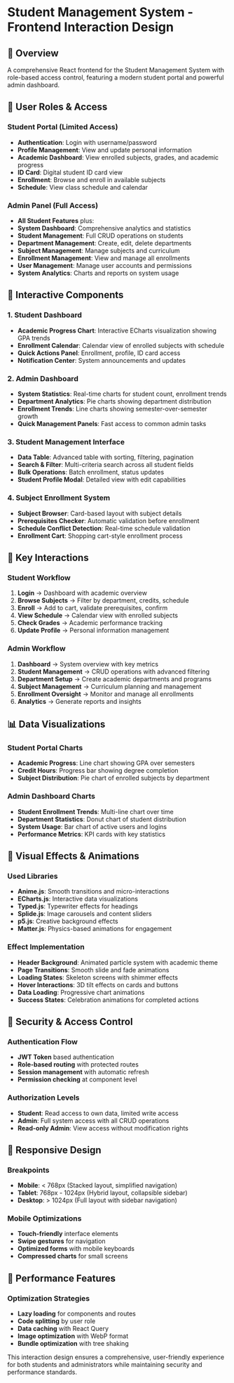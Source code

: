 # Student Management System - Frontend Interaction Design

## 🎯 Overview
A comprehensive React frontend for the Student Management System with role-based access control, featuring a modern student portal and powerful admin dashboard.

## 👥 User Roles & Access

### Student Portal (Limited Access)
- **Authentication**: Login with username/password
- **Profile Management**: View and update personal information
- **Academic Dashboard**: View enrolled subjects, grades, and academic progress
- **ID Card**: Digital student ID card view
- **Enrollment**: Browse and enroll in available subjects
- **Schedule**: View class schedule and calendar

### Admin Panel (Full Access)
- **All Student Features** plus:
- **System Dashboard**: Comprehensive analytics and statistics
- **Student Management**: Full CRUD operations on students
- **Department Management**: Create, edit, delete departments
- **Subject Management**: Manage subjects and curriculum
- **Enrollment Management**: View and manage all enrollments
- **User Management**: Manage user accounts and permissions
- **System Analytics**: Charts and reports on system usage

## 🎨 Interactive Components

### 1. Student Dashboard
- **Academic Progress Chart**: Interactive ECharts visualization showing GPA trends
- **Enrollment Calendar**: Calendar view of enrolled subjects with schedule
- **Quick Actions Panel**: Enrollment, profile, ID card access
- **Notification Center**: System announcements and updates

### 2. Admin Dashboard
- **System Statistics**: Real-time charts for student count, enrollment trends
- **Department Analytics**: Pie charts showing department distribution
- **Enrollment Trends**: Line charts showing semester-over-semester growth
- **Quick Management Panels**: Fast access to common admin tasks

### 3. Student Management Interface
- **Data Table**: Advanced table with sorting, filtering, pagination
- **Search & Filter**: Multi-criteria search across all student fields
- **Bulk Operations**: Batch enrollment, status updates
- **Student Profile Modal**: Detailed view with edit capabilities

### 4. Subject Enrollment System
- **Subject Browser**: Card-based layout with subject details
- **Prerequisites Checker**: Automatic validation before enrollment
- **Schedule Conflict Detection**: Real-time schedule validation
- **Enrollment Cart**: Shopping cart-style enrollment process

## 🔄 Key Interactions

### Student Workflow
1. **Login** → Dashboard with academic overview
2. **Browse Subjects** → Filter by department, credits, schedule
3. **Enroll** → Add to cart, validate prerequisites, confirm
4. **View Schedule** → Calendar view with enrolled subjects
5. **Check Grades** → Academic performance tracking
6. **Update Profile** → Personal information management

### Admin Workflow
1. **Dashboard** → System overview with key metrics
2. **Student Management** → CRUD operations with advanced filtering
3. **Department Setup** → Create academic departments and programs
4. **Subject Management** → Curriculum planning and management
5. **Enrollment Oversight** → Monitor and manage all enrollments
6. **Analytics** → Generate reports and insights

## 📊 Data Visualizations

### Student Portal Charts
- **Academic Progress**: Line chart showing GPA over semesters
- **Credit Hours**: Progress bar showing degree completion
- **Subject Distribution**: Pie chart of enrolled subjects by department

### Admin Dashboard Charts
- **Student Enrollment Trends**: Multi-line chart over time
- **Department Statistics**: Donut chart of student distribution
- **System Usage**: Bar chart of active users and logins
- **Performance Metrics**: KPI cards with key statistics

## 🎨 Visual Effects & Animations

### Used Libraries
- **Anime.js**: Smooth transitions and micro-interactions
- **ECharts.js**: Interactive data visualizations
- **Typed.js**: Typewriter effects for headings
- **Splide.js**: Image carousels and content sliders
- **p5.js**: Creative background effects
- **Matter.js**: Physics-based animations for engagement

### Effect Implementation
- **Header Background**: Animated particle system with academic theme
- **Page Transitions**: Smooth slide and fade animations
- **Loading States**: Skeleton screens with shimmer effects
- **Hover Interactions**: 3D tilt effects on cards and buttons
- **Data Loading**: Progressive chart animations
- **Success States**: Celebration animations for completed actions

## 🔐 Security & Access Control

### Authentication Flow
- **JWT Token** based authentication
- **Role-based routing** with protected routes
- **Session management** with automatic refresh
- **Permission checking** at component level

### Authorization Levels
- **Student**: Read access to own data, limited write access
- **Admin**: Full system access with all CRUD operations
- **Read-only Admin**: View access without modification rights

## 📱 Responsive Design

### Breakpoints
- **Mobile**: < 768px (Stacked layout, simplified navigation)
- **Tablet**: 768px - 1024px (Hybrid layout, collapsible sidebar)
- **Desktop**: > 1024px (Full layout with sidebar navigation)

### Mobile Optimizations
- **Touch-friendly** interface elements
- **Swipe gestures** for navigation
- **Optimized forms** with mobile keyboards
- **Compressed charts** for small screens

## 🚀 Performance Features

### Optimization Strategies
- **Lazy loading** for components and routes
- **Code splitting** by user role
- **Data caching** with React Query
- **Image optimization** with WebP format
- **Bundle optimization** with tree shaking

This interaction design ensures a comprehensive, user-friendly experience for both students and administrators while maintaining security and performance standards.